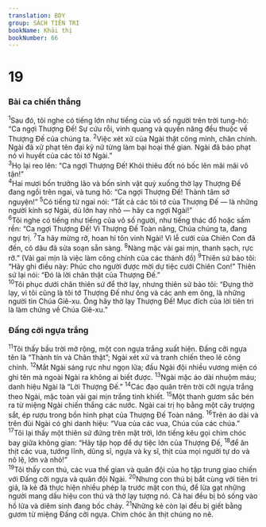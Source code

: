 ```yaml
---
translation: BDY
group: SÁCH TIÊN TRI
bookName: Khải thị 
bookNumber: 66
---
```


<div class="title"><h1>19</h1><h3>Bài ca chiến thắng</h3></div>
<span class="verse kh_19_1"><sup>1</sup>Sau đó, tôi nghe có tiếng lớn như tiếng của vô số người trên trời tung-hô: “Ca ngợi Thượng Đế! Sự cứu rỗi, vinh quang và quyền năng đều thuộc về Thượng Đế của chúng ta. </span>
<span class="verse kh_19_2"><sup>2</sup>Việc xét xử của Ngài thật công minh, chân chính. Ngài đã xử phạt tên đại kỹ nữ từng làm bại hoại thế gian. Ngài đã báo phạt nó vì huyết của các tôi tớ Ngài.”<br/></span>
<span class="verse kh_19_3"><sup>3</sup>Họ lại reo lên: “Ca ngợi Thượng Đế! Khói thiêu đốt nó bốc lên mãi mãi vô tận!”<br/></span>
<span class="verse kh_19_4"><sup>4</sup>Hai mươi bốn trưởng lão và bốn sinh vật quỳ xuống thờ lạy Thượng Đế đang ngồi trên ngai, và tung hô: “Ca ngợi Thượng Đế! Thành tâm sở nguyện!” </span>
<span class="verse kh_19_5"><sup>5</sup>Có tiếng từ ngai nói: “Tất cả các tôi tớ của Thượng Đế — là những người kính sợ Ngài, dù lớn hay nhỏ — hãy ca ngợi Ngài!”<br/></span>
<span class="verse kh_19_6"><sup>6</sup>Tôi nghe có tiếng như tiếng của vô số người, như tiếng thác đổ hoặc sấm rền: “Ca ngợi Thượng Đế! Vì Thượng Đế Toàn năng, Chúa chúng ta, đang ngự trị. </span>
<span class="verse kh_19_7"><sup>7</sup>Ta hãy mừng rỡ, hoan hỉ tôn vinh Ngài! Vì lễ cưới của Chiên Con đã đến, cô dâu đã sửa soạn sẵn sàng. </span>
<span class="verse kh_19_8"><sup>8</sup>Nàng mặc vải gai mịn, thanh sạch, rực rỡ.” (Vải gai mịn là việc làm công chính của các thánh đồ) </span>
<span class="verse kh_19_9"><sup>9</sup>Thiên sứ bảo tôi: “Hãy ghi điều này: Phúc cho người được mời dự tiệc cưới Chiên Con!” Thiên sứ lại nói: “Đó là lời chân thật của Thượng Đế.”<br/></span>
<span class="verse kh_19_10"><sup>10</sup>Tôi phục dưới chân thiên sứ để thờ lạy, nhưng thiên sứ bảo tôi: “Đựng thờ lạy, vì tôi cũng là tôi tớ Thượng Đế như ông và các anh em ông, là những người tin Chúa Giê-xu. Ông hãy thờ lạy Thượng Đế! Mục đích của lời tiên tri là làm chứng về Chúa Giê-xu.”</span>
<div class="title"><h3>Đấng cỡi ngựa trắng</h3></div>
<span class="verse kh_19_11"><sup>11</sup>Tôi thấy bầu trời mở rộng, một con ngựa trắng xuất hiện. Đấng cỡi ngựa tên là “Thành tín và Chân thật”; Ngài xét xử và tranh chiến theo lẽ công chính. </span>
<span class="verse kh_19_12"><sup>12</sup>Mắt Ngài sáng rực như ngọn lửa; đầu Ngài đội nhiều vương miện có ghi tên mà ngoài Ngài ra không ai biết được. </span>
<span class="verse kh_19_13"><sup>13</sup>Ngài mặc áo dài nhuộm máu; danh hiệu Ngài là “Lời Thượng Đế.” </span>
<span class="verse kh_19_14"><sup>14</sup>Các đạo quân trên trời cỡi ngựa trắng theo Ngài, mặc toàn vải gai mịn trắng tinh khiết. </span>
<span class="verse kh_19_15"><sup>15</sup>Một thanh gươm sắc bén ra từ miệng Ngài chiến thắng các nước. Ngài cai trị họ bằng một cây trượng sắt, ép rượu trong bồn hình phạt của Thượng Đế Toàn năng. </span>
<span class="verse kh_19_16"><sup>16</sup>Trên áo dài và trên đùi Ngài có ghi danh hiệu: “Vua của các vua, Chúa của các chúa.”<br/></span>
<span class="verse kh_19_17"><sup>17</sup>Tôi lại thấy một thiên sứ đứng trên mặt trời, lớn tiếng kêu gọi chim chóc bay giữa không gian: “Hãy tập họp để dự tiệc lớn của Thượng Đế, </span>
<span class="verse kh_19_18"><sup>18</sup>để ăn thịt các vua, tướng lĩnh, dũng sĩ, ngựa và kỵ sĩ, thịt của mọi người tự do và nô lệ, lớn và nhỏ!”<br/></span>
<span class="verse kh_19_19"><sup>19</sup>Tôi thấy con thú, các vua thế gian và quân đội của họ tập trung giao chiến với Đấng cỡi ngựa và quân đội Ngài. </span>
<span class="verse kh_19_20"><sup>20</sup>Nhưng con thú bị bắt cùng với tiên tri giả, là kẻ đã thực hiện nhiều phép lạ trước mặt con thú, để lừa gạt những người mang dấu hiệu con thú và thờ lạy tượng nó. Cả hai đều bị bỏ sống vào hồ lửa và diêm sinh đang bốc cháy.</span>
<span class="verse kh_19_21"><sup>21</sup>Những kẻ còn lại đều bị giết bằng gươm từ miệng Đấng cỡi ngựa. Chim chóc ăn thịt chúng no nê.</span>
